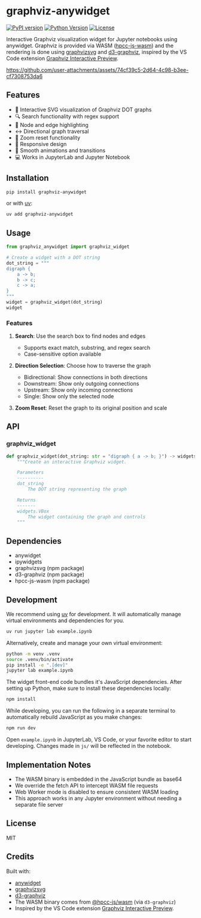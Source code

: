 # graphviz-anywidget

[![PyPI version](https://badge.fury.io/py/graphviz-anywidget.svg)](https://badge.fury.io/py/graphviz-anywidget)
[![Python Version](https://img.shields.io/pypi/pyversions/graphviz-anywidget.svg)](https://pypi.org/project/graphviz-anywidget/)
[![License](https://img.shields.io/badge/License-MIT-blue.svg)](https://opensource.org/licenses/MIT)

Interactive Graphviz visualization widget for Jupyter notebooks using anywidget.
Graphviz is provided via WASM ([hpcc-js-wasm](https://github.com/hpcc-systems/hpcc-js-wasm)) and the rendering is done using [graphvizsvg](https://github.com/pipefunc/graphvizsvg) and [d3-graphviz](https://github.com/magjac/d3-graphviz), inspired by the VS Code extension [Graphviz Interactive Preview](https://github.com/tintinweb/vscode-interactive-graphviz/).

https://github.com/user-attachments/assets/74cf39c5-2d64-4c98-b3ee-cf7308753da6

## Features

* 🎨 Interactive SVG visualization of Graphviz DOT graphs
* 🔍 Search functionality with regex support
* 🎯 Node and edge highlighting
* ↔️ Directional graph traversal
* 🔄 Zoom reset functionality
* 📱 Responsive design
* 🎨 Smooth animations and transitions
* 💻 Works in JupyterLab and Jupyter Notebook

## Installation

```sh
pip install graphviz-anywidget
```

or with [uv](https://github.com/astral-sh/uv):

```sh
uv add graphviz-anywidget
```

## Usage

```python
from graphviz_anywidget import graphviz_widget

# Create a widget with a DOT string
dot_string = """
digraph {
    a -> b;
    b -> c;
    c -> a;
}
"""
widget = graphviz_widget(dot_string)
widget
```

### Features

1. **Search**: Use the search box to find nodes and edges
   - Supports exact match, substring, and regex search
   - Case-sensitive option available

2. **Direction Selection**: Choose how to traverse the graph
   - Bidirectional: Show connections in both directions
   - Downstream: Show only outgoing connections
   - Upstream: Show only incoming connections
   - Single: Show only the selected node

3. **Zoom Reset**: Reset the graph to its original position and scale

## API

### graphviz_widget

```python
def graphviz_widget(dot_string: str = "digraph { a -> b; }") -> widgets.VBox:
    """Create an interactive Graphviz widget.

    Parameters
    ----------
    dot_string
        The DOT string representing the graph

    Returns
    -------
    widgets.VBox
        The widget containing the graph and controls
    """
```

## Dependencies

- anywidget
- ipywidgets
- graphvizsvg (npm package)
- d3-graphviz (npm package)
- hpcc-js-wasm (npm package)

## Development

We recommend using [uv](https://github.com/astral-sh/uv) for development.
It will automatically manage virtual environments and dependencies for you.

```sh
uv run jupyter lab example.ipynb
```

Alternatively, create and manage your own virtual environment:

```sh
python -m venv .venv
source .venv/bin/activate
pip install -e ".[dev]"
jupyter lab example.ipynb
```

The widget front-end code bundles it's JavaScript dependencies. After setting up Python,
make sure to install these dependencies locally:

```sh
npm install
```

While developing, you can run the following in a separate terminal to automatically
rebuild JavaScript as you make changes:

```sh
npm run dev
```

Open `example.ipynb` in JupyterLab, VS Code, or your favorite editor
to start developing. Changes made in `js/` will be reflected
in the notebook.

## Implementation Notes

- The WASM binary is embedded in the JavaScript bundle as base64
- We override the fetch API to intercept WASM file requests
- Web Worker mode is disabled to ensure consistent WASM loading
- This approach works in any Jupyter environment without needing a separate file server

## License

MIT

## Credits

Built with:
- [anywidget](https://github.com/manzt/anywidget)
- [graphvizsvg](https://www.npmjs.com/package/graphvizsvg)
- [d3-graphviz](https://www.npmjs.com/package/d3-graphviz)
- The WASM binary comes from [@hpcc-js/wasm](https://github.com/hpcc-systems/hpcc-js-wasm) (via `d3-graphviz`)
- Inspired by the VS Code extension [Graphviz Interactive Preview](https://github.com/tintinweb/vscode-interactive-graphviz/).

